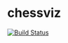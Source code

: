 # chessviz
[![Build Status](https://travis-ci.org/he-l-l-o/chessviz.svg?branch=master)](https://travis-ci.org/he-l-l-o/chessviz)
